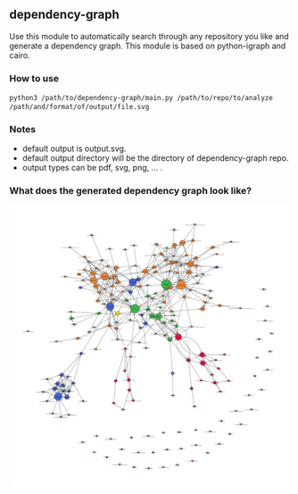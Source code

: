 ## dependency-graph
Use this module to automatically search through any repository you like and generate a dependency graph.
This module is based on python-igraph and cairo.

### How to use
```shell
python3 /path/to/dependency-graph/main.py /path/to/repo/to/analyze /path/and/format/of/output/file.svg
```

### Notes
- default output is output.svg.
- default output directory will be the directory of dependency-graph repo.
- output types can be pdf, svg, png, ... .

### What does the generated dependency graph look like?
![Similar to this](./output.svg)
